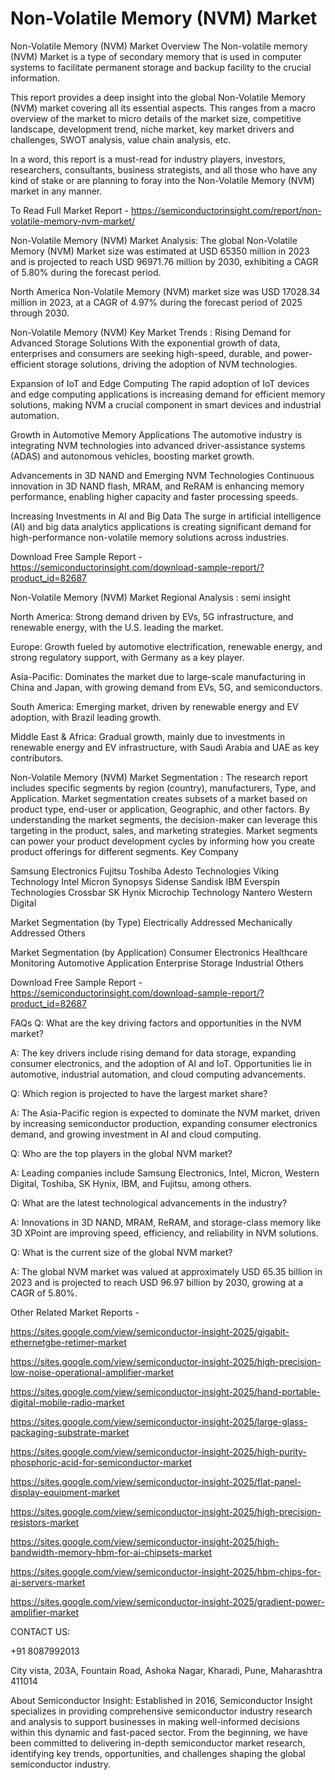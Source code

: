 <h1>Non-Volatile Memory (NVM) Market</h1>
Non-Volatile Memory (NVM) Market Overview
The Non-volatile memory (NVM) Market is a type of secondary memory that is used in computer systems to facilitate permanent storage and backup facility to the crucial information.

This report provides a deep insight into the global Non-Volatile Memory (NVM) market covering all its essential aspects. This ranges from a macro overview of the market to micro details of the market size, competitive landscape, development trend, niche market, key market drivers and challenges, SWOT analysis, value chain analysis, etc.

In a word, this report is a must-read for industry players, investors, researchers, consultants, business strategists, and all those who have any kind of stake or are planning to foray into the Non-Volatile Memory (NVM) market in any manner.

To Read Full Market Report -
https://semiconductorinsight.com/report/non-volatile-memory-nvm-market/

Non-Volatile Memory (NVM) Market Analysis:
The global Non-Volatile Memory (NVM) Market size was estimated at USD 65350 million in 2023 and is projected to reach USD 96971.76 million by 2030, exhibiting a CAGR of 5.80% during the forecast period.

North America Non-Volatile Memory (NVM) market size was USD 17028.34 million in 2023, at a CAGR of 4.97% during the forecast period of 2025 through 2030.

Non-Volatile Memory (NVM) Key Market Trends :
Rising Demand for Advanced Storage Solutions
With the exponential growth of data, enterprises and consumers are seeking high-speed, durable, and power-efficient storage solutions, driving the adoption of NVM technologies.

Expansion of IoT and Edge Computing
The rapid adoption of IoT devices and edge computing applications is increasing demand for efficient memory solutions, making NVM a crucial component in smart devices and industrial automation.

Growth in Automotive Memory Applications
The automotive industry is integrating NVM technologies into advanced driver-assistance systems (ADAS) and autonomous vehicles, boosting market growth.

Advancements in 3D NAND and Emerging NVM Technologies
Continuous innovation in 3D NAND flash, MRAM, and ReRAM is enhancing memory performance, enabling higher capacity and faster processing speeds.

Increasing Investments in AI and Big Data
The surge in artificial intelligence (AI) and big data analytics applications is creating significant demand for high-performance non-volatile memory solutions across industries.

Download Free Sample Report -
https://semiconductorinsight.com/download-sample-report/?product_id=82687

Non-Volatile Memory (NVM) Market Regional Analysis :
semi insight

North America:
Strong demand driven by EVs, 5G infrastructure, and renewable energy, with the U.S. leading the market.

Europe:
Growth fueled by automotive electrification, renewable energy, and strong regulatory support, with Germany as a key player.

Asia-Pacific:
Dominates the market due to large-scale manufacturing in China and Japan, with growing demand from EVs, 5G, and semiconductors.

South America:
Emerging market, driven by renewable energy and EV adoption, with Brazil leading growth.

Middle East & Africa:
Gradual growth, mainly due to investments in renewable energy and EV infrastructure, with Saudi Arabia and UAE as key contributors.

Non-Volatile Memory (NVM) Market Segmentation :
The research report includes specific segments by region (country), manufacturers, Type, and Application. Market segmentation creates subsets of a market based on product type, end-user or application, Geographic, and other factors. By understanding the market segments, the decision-maker can leverage this targeting in the product, sales, and marketing strategies. Market segments can power your product development cycles by informing how you create product offerings for different segments.
Key Company

Samsung Electronics
Fujitsu
Toshiba
Adesto Technologies
Viking Technology
Intel
Micron
Synopsys
Sidense
Sandisk
IBM
Everspin Technologies
Crossbar
SK Hynix
Microchip Technology
Nantero
Western Digital

Market Segmentation (by Type)
Electrically Addressed
Mechanically Addressed
Others

Market Segmentation (by Application)
Consumer Electronics
Healthcare Monitoring
Automotive Application
Enterprise Storage
Industrial
Others

Download Free Sample Report -
https://semiconductorinsight.com/download-sample-report/?product_id=82687

FAQs
Q: What are the key driving factors and opportunities in the NVM market?

A: The key drivers include rising demand for data storage, expanding consumer electronics, and the adoption of AI and IoT. Opportunities lie in automotive, industrial automation, and cloud computing advancements.

Q: Which region is projected to have the largest market share?

A: The Asia-Pacific region is expected to dominate the NVM market, driven by increasing semiconductor production, expanding consumer electronics demand, and growing investment in AI and cloud computing.

Q: Who are the top players in the global NVM market?

A: Leading companies include Samsung Electronics, Intel, Micron, Western Digital, Toshiba, SK Hynix, IBM, and Fujitsu, among others.

Q: What are the latest technological advancements in the industry?

A: Innovations in 3D NAND, MRAM, ReRAM, and storage-class memory like 3D XPoint are improving speed, efficiency, and reliability in NVM solutions.

Q: What is the current size of the global NVM market?

A: The global NVM market was valued at approximately USD 65.35 billion in 2023 and is projected to reach USD 96.97 billion by 2030, growing at a CAGR of 5.80%.

Other Related Market Reports -

https://sites.google.com/view/semiconductor-insight-2025/gigabit-ethernetgbe-retimer-market

https://sites.google.com/view/semiconductor-insight-2025/high-precision-low-noise-operational-amplifier-market

https://sites.google.com/view/semiconductor-insight-2025/hand-portable-digital-mobile-radio-market

https://sites.google.com/view/semiconductor-insight-2025/large-glass-packaging-substrate-market

https://sites.google.com/view/semiconductor-insight-2025/high-purity-phosphoric-acid-for-semiconductor-market

https://sites.google.com/view/semiconductor-insight-2025/flat-panel-display-equipment-market

https://sites.google.com/view/semiconductor-insight-2025/high-precision-resistors-market

https://sites.google.com/view/semiconductor-insight-2025/high-bandwidth-memory-hbm-for-ai-chipsets-market

https://sites.google.com/view/semiconductor-insight-2025/hbm-chips-for-ai-servers-market

https://sites.google.com/view/semiconductor-insight-2025/gradient-power-amplifier-market

CONTACT US:

+91 8087992013

City vista, 203A, Fountain Road, Ashoka Nagar, Kharadi, Pune, Maharashtra 411014

About Semiconductor Insight:
Established in 2016, Semiconductor Insight specializes in providing comprehensive semiconductor industry research and analysis to support businesses in making well-informed decisions within this dynamic and fast-paced sector. From the beginning, we have been committed to delivering in-depth semiconductor market research, identifying key trends, opportunities, and challenges shaping the global semiconductor industry.
